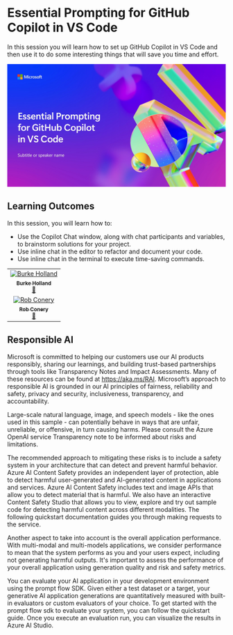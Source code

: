 # Essential Prompting for GitHub Copilot in VS Code

In this session you will learn how to set up GitHub Copilot in VS Code and then use it to do some interesting things that will save you time and effort.

![Title Slide](/screenshot_1048.jpg)

## Learning Outcomes

In this session, you will learn how to:

 - Use the Copilot Chat window, along with chat participants and variables, to brainstorm solutions for your project.
 - Use inline chat in the editor to refactor and document your code.
 - Use inline chat in the terminal to execute time-saving commands.


<!-- ALL-CONTRIBUTORS-LIST:START - Do not remove or modify this section -->

<table>
  <tr>
      <td align="center"><a href="http://learnanalytics.microsoft.com">
       <img src="https://github.com/burkeholland.png" width="100px;" alt="Burke Holland"/><br />
          <sub><b>Burke Holland</b></sub></a><br />
          <a href="https://github.com/burkeholland" title="talk">📢</a> 
      </td>
  </tr>
  <tr>
      <td align="center"><a href="http://learnanalytics.microsoft.com">
          <img src="https://github.com/robconery.png" width="100px;" alt="Rob Conery"/><br />
          <sub><b>Rob Conery</b></sub></a><br />
          <a href="https://github.com/robconery" title="talk">📢</a> 
      </td>
  </tr>
</table>

<!-- ALL-CONTRIBUTORS-LIST:END -->

## Responsible AI

Microsoft is committed to helping our customers use our AI products responsibly, sharing our learnings, and building trust-based partnerships through tools like Transparency Notes and Impact Assessments. Many of these resources can be found at https://aka.ms/RAI. Microsoft’s approach to responsible AI is grounded in our AI principles of fairness, reliability and safety, privacy and security, inclusiveness, transparency, and accountability.

Large-scale natural language, image, and speech models - like the ones used in this sample - can potentially behave in ways that are unfair, unreliable, or offensive, in turn causing harms. Please consult the Azure OpenAI service Transparency note to be informed about risks and limitations.

The recommended approach to mitigating these risks is to include a safety system in your architecture that can detect and prevent harmful behavior. Azure AI Content Safety provides an independent layer of protection, able to detect harmful user-generated and AI-generated content in applications and services. Azure AI Content Safety includes text and image APIs that allow you to detect material that is harmful. We also have an interactive Content Safety Studio that allows you to view, explore and try out sample code for detecting harmful content across different modalities. The following quickstart documentation guides you through making requests to the service.

Another aspect to take into account is the overall application performance. With multi-modal and multi-models applications, we consider performance to mean that the system performs as you and your users expect, including not generating harmful outputs. It's important to assess the performance of your overall application using generation quality and risk and safety metrics.

You can evaluate your AI application in your development environment using the prompt flow SDK. Given either a test dataset or a target, your generative AI application generations are quantitatively measured with built-in evaluators or custom evaluators of your choice. To get started with the prompt flow sdk to evaluate your system, you can follow the quickstart guide. Once you execute an evaluation run, you can visualize the results in Azure AI Studio.
